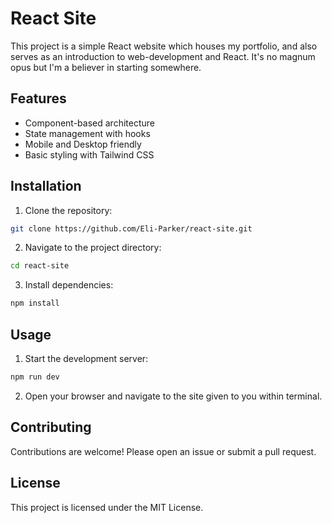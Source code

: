 
# React Site

This project is a simple React website which houses my portfolio,
and also serves as an introduction to web-development and React.
It's no magnum opus but I'm a believer in starting somewhere.

## Features

- Component-based architecture
- State management with hooks
- Mobile and Desktop friendly
- Basic styling with Tailwind CSS

## Installation

1. Clone the repository:
  ```sh
  git clone https://github.com/Eli-Parker/react-site.git
  ```
2. Navigate to the project directory:
  ```sh
  cd react-site
  ```
3. Install dependencies:
  ```sh
  npm install
  ```

## Usage

1. Start the development server:
  ```sh
  npm run dev
  ```
2. Open your browser and navigate to the site given to you within terminal.

## Contributing

Contributions are welcome! Please open an issue or submit a pull request.

## License

This project is licensed under the MIT License.